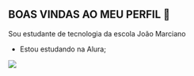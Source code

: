 ## BOAS VINDAS AO MEU PERFIL 💚

Sou estudante de tecnologia da escola João Marciano

- Estou estudando na Alura;




![](https://media1.tenor.com/m/EjuK3fEFPVcAAAAC/dancing-happy-dance.gif)
  
